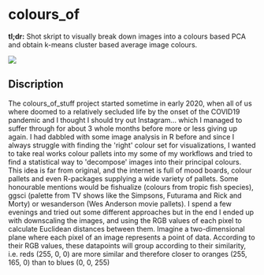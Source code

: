 # colours_of
**tl;dr:** Shot skript to visually break down images into a colours based PCA and obtain k-means cluster based average image colours. 

![](examples/Example.png?raw=true)

## Discription
The colours_of_stuff project started sometime in early 2020, when all of us where doomed to a relatively secluded life by the onset of the COVID19 pandemic and I thought I should try out Instagram... which I managed to suffer through for about 3 whole months before more or less giving up again. I had dabbled with some image analysis in R before and since I always struggle with finding the 'right' colour set for visualizations, I wanted to take real works colour pallets into my some of my workflows and tried to find a statistical way to 'decompose' images into their principal colours. This idea is far from original, and the internet is full of mood boards, colour pallets and even R-packages supplying a wide variety of pallets. Some honourable mentions would be fishualize (colours from tropic fish species), ggsci  (palette from TV shows like the Simpsons, Futurama and Rick and Morty) or wesanderson (Wes Anderson movie pallets).
I spend a few evenings and tried out some different approaches but in the end I ended up with downscaling the images, and using the RGB values of each pixel to calculate Euclidean distances between them. Imagine a two-dimensional plane where each pixel of an image represents a point of data. According to their RGB values, these datapoints will group according to their similarity, i.e. reds (255, 0, 0) are more similar and therefore closer to oranges (255, 165, 0) than to blues (0, 0, 255)
